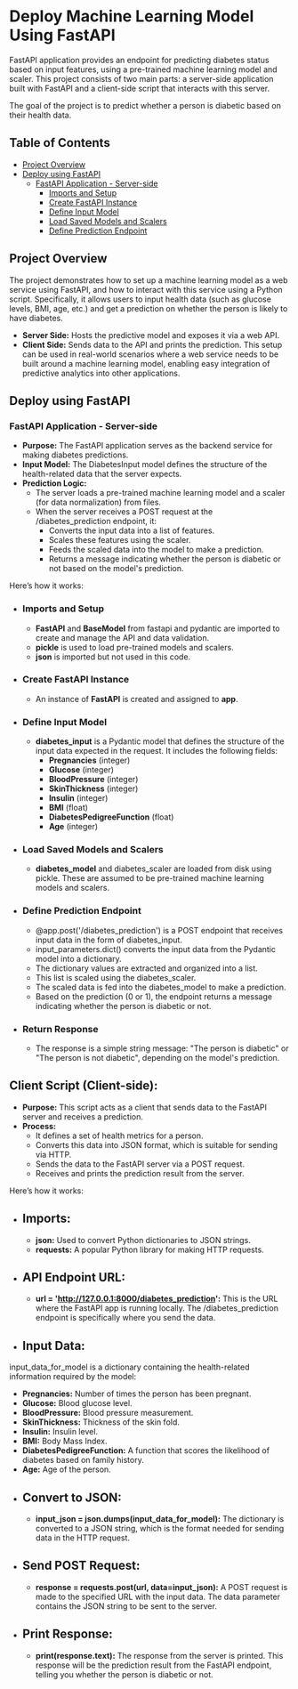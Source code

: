 # Deploy Machine Learning Model Using FastAPI
FastAPI application provides an endpoint for predicting diabetes status based on input features, using a pre-trained machine learning model and scaler. This project consists of two main parts: a server-side application built with FastAPI and a client-side script that interacts with this server. 

The goal of the project is to predict whether a person is diabetic based on their health data.

## Table of Contents
- [Project Overview](#project-overview)
- [Deploy using FastAPI](#deploy-using-fastapi)
  - [FastAPI Application - Server-side](#fastapi-application---server-side)
    - [Imports and Setup](#imports-and-setup)
    - [Create FastAPI Instance](#create-fastapi-instance)
    - [Define Input Model](#define-input-model)
    - [Load Saved Models and Scalers](#load-saved-models-and-scalers)
    - [Define Prediction Endpoint](#define-prediction-endpoint)

## Project Overview
The project demonstrates how to set up a machine learning model as a web service using FastAPI, and how to interact with this service using a Python script. Specifically, it allows users to input health data (such as glucose levels, BMI, age, etc.) and get a prediction on whether the person is likely to have diabetes.

- **Server Side:** Hosts the predictive model and exposes it via a web API.
- **Client Side:** Sends data to the API and prints the prediction.
This setup can be used in real-world scenarios where a web service needs to be built around a machine learning model, enabling easy integration of predictive analytics into other applications.

## Deploy using FastAPI
### FastAPI Application - Server-side
- **Purpose:** The FastAPI application serves as the backend service for making diabetes predictions.
- **Input Model:** The DiabetesInput model defines the structure of the health-related data that the server expects.
- **Prediction Logic:**
  - The server loads a pre-trained machine learning model and a scaler (for data normalization) from files.
  - When the server receives a POST request at the /diabetes_prediction endpoint, it:
    - Converts the input data into a list of features.
    - Scales these features using the scaler.
    - Feeds the scaled data into the model to make a prediction.
    - Returns a message indicating whether the person is diabetic or not based on the model's prediction.

Here’s how it works:
- ### Imports and Setup
  - **FastAPI** and **BaseModel** from fastapi and pydantic are imported to create and manage the API and data validation.
  - **pickle** is used to load pre-trained models and scalers.
  - **json** is imported but not used in this code.

- ### Create FastAPI Instance
  - An instance of **FastAPI** is created and assigned to **app**.

- ### Define Input Model
  - **diabetes_input** is a Pydantic model that defines the structure of the input data expected in the request. It includes the following fields:
    - **Pregnancies** (integer)
    - **Glucose** (integer)
    - **BloodPressure** (integer)
    - **SkinThickness** (integer)
    - **Insulin** (integer)
    - **BMI** (float)
    - **DiabetesPedigreeFunction** (float)
    - **Age** (integer)

- ### Load Saved Models and Scalers
  - **diabetes_model** and diabetes_scaler are loaded from disk using pickle. These are assumed to be pre-trained machine learning models and scalers.

- ### Define Prediction Endpoint
  - @app.post('/diabetes_prediction') is a POST endpoint that receives input data in the form of diabetes_input.
  - input_parameters.dict() converts the input data from the Pydantic model into a dictionary.
  - The dictionary values are extracted and organized into a list.
  - This list is scaled using the diabetes_scaler.
  - The scaled data is fed into the diabetes_model to make a prediction.
  - Based on the prediction (0 or 1), the endpoint returns a message indicating whether the person is diabetic or not.

- ### Return Response
  - The response is a simple string message: "The person is diabetic" or "The person is not diabetic", depending on the model's prediction.
 
## Client Script (Client-side):
- **Purpose:** This script acts as a client that sends data to the FastAPI server and receives a prediction.
- **Process:**
  - It defines a set of health metrics for a person.
  - Converts this data into JSON format, which is suitable for sending via HTTP.
  - Sends the data to the FastAPI server via a POST request.
  - Receives and prints the prediction result from the server.
 
Here’s how it works:
- ## Imports:
  - **json:** Used to convert Python dictionaries to JSON strings.
  - **requests:** A popular Python library for making HTTP requests.
- ## API Endpoint URL:
  - **url = 'http://127.0.0.1:8000/diabetes_prediction':** This is the URL where the FastAPI app is running locally. The /diabetes_prediction endpoint is specifically where you send the data.
- ## Input Data:
input_data_for_model is a dictionary containing the health-related information required by the model:
  - **Pregnancies:** Number of times the person has been pregnant.
  - **Glucose:** Blood glucose level.
  - **BloodPressure:** Blood pressure measurement.
  - **SkinThickness:** Thickness of the skin fold.
  - **Insulin:** Insulin level.
  - **BMI:** Body Mass Index.
  - **DiabetesPedigreeFunction:** A function that scores the likelihood of diabetes based on family history.
  - **Age:** Age of the person.
- ## Convert to JSON:
  - **input_json = json.dumps(input_data_for_model):** The dictionary is converted to a JSON string, which is the format needed for sending data in the HTTP request.
- ## Send POST Request:
  - **response = requests.post(url, data=input_json):** A POST request is made to the specified URL with the input data. The data parameter contains the JSON string to be sent to the server.
- ## Print Response:
  - **print(response.text):** The response from the server is printed. This response will be the prediction result from the FastAPI endpoint, telling you whether the person is diabetic or not.
